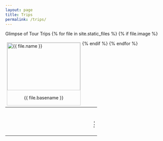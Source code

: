 ```yaml
---
layout: page
title: Trips
permalink: /trips/
---
```



Glimpse of Tour Trips
{% for file in site.static_files %}
{% if file.image %}
<div style = " margin: 5px;
    border: 1px solid #ccc;
    float: left;
     width: auto;
    height: auto;">
  <a target="_blank" href="{{ file.path }}">

   <img src="../{{ file.path }}" alt="{{ file.name }}" width="230" height="150" >
</a>
    <div style=" padding: 15px;
    text-align: center" >{{ file.basename }}
</div>
</div>
{% endif %}
{% endfor %}
<br>
<table>
	<tr>
		<td>
<h2 align="center"><marquee> <u>Stay tune for more fun!</u> </marquee></h2></td>
</tr></table>